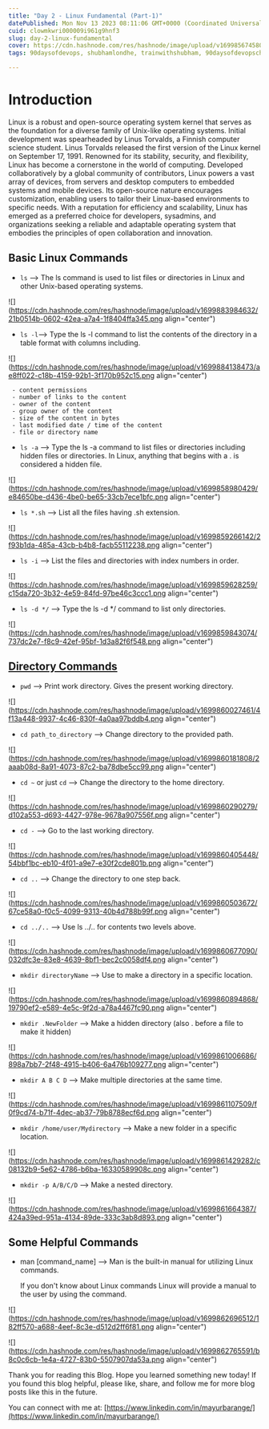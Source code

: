 ```yaml
---
title: "Day 2 - Linux Fundamental (Part-1)"
datePublished: Mon Nov 13 2023 08:11:06 GMT+0000 (Coordinated Universal Time)
cuid: clowmkwri000009i961g9hnf3
slug: day-2-linux-fundamental
cover: https://cdn.hashnode.com/res/hashnode/image/upload/v1699856745807/d14494ee-013b-482f-9f56-608d127086aa.png
tags: 90daysofdevops, shubhamlondhe, trainwithshubham, 90daysofdevopschallenge, tws

---
```


# Introduction

Linux is a robust and open-source operating system kernel that serves as the foundation for a diverse family of Unix-like operating systems. Initial development was spearheaded by Linus Torvalds, a Finnish computer science student. Linus Torvalds released the first version of the Linux kernel on September 17, 1991. Renowned for its stability, security, and flexibility, Linux has become a cornerstone in the world of computing. Developed collaboratively by a global community of contributors, Linux powers a vast array of devices, from servers and desktop computers to embedded systems and mobile devices. Its open-source nature encourages customization, enabling users to tailor their Linux-based environments to specific needs. With a reputation for efficiency and scalability, Linux has emerged as a preferred choice for developers, sysadmins, and organizations seeking a reliable and adaptable operating system that embodies the principles of open collaboration and innovation.

## Basic Linux Commands

* `ls` --&gt; The ls command is used to list files or directories in Linux and other Unix-based operating systems.
    

![](https://cdn.hashnode.com/res/hashnode/image/upload/v1699883984632/21b0514b-0602-42ea-a7a4-1f8404ffa345.png align="center")

* `ls -l`\--&gt; Type the ls -l command to list the contents of the directory in a table format with columns including.
    

![](https://cdn.hashnode.com/res/hashnode/image/upload/v1699884138473/ae8ff022-c18b-4159-92b1-3f170b952c15.png align="center")

```plaintext
 - content permissions
 - number of links to the content
 - owner of the content
 - group owner of the content
 - size of the content in bytes
 - last modified date / time of the content
 - file or directory name
```

* `ls -a` --&gt; Type the ls -a command to list files or directories including hidden files or directories. In Linux, anything that begins with a . is considered a hidden file.
    

![](https://cdn.hashnode.com/res/hashnode/image/upload/v1699858980429/e84650be-d436-4be0-be65-33cb7ece1bfc.png align="center")

* `ls *.sh` --&gt; List all the files having .sh extension.
    

![](https://cdn.hashnode.com/res/hashnode/image/upload/v1699859266142/2f93b1da-485a-43cb-b4b8-facb55112238.png align="center")

* `ls -i` --&gt; List the files and directories with index numbers in order.
    

![](https://cdn.hashnode.com/res/hashnode/image/upload/v1699859628259/c15da720-3b32-4e59-84fd-97be46c3ccc1.png align="center")

* `ls -d */` --&gt; Type the ls -d \*/ command to list only directories.
    

![](https://cdn.hashnode.com/res/hashnode/image/upload/v1699859843074/737dc2e7-f8c9-42ef-95bf-1d3a82f6f548.png align="center")

## [**Directory Commands**](https://github.com/LondheShubham153/90DaysOfDevOps/blob/master/2023/day02/solution.md#directoy-commands)

* `pwd` --&gt; Print work directory. Gives the present working directory.
    

![](https://cdn.hashnode.com/res/hashnode/image/upload/v1699860027461/4f13a448-9937-4c46-830f-4a0aa97bddb4.png align="center")

* `cd path_to_directory` --&gt; Change directory to the provided path.
    

![](https://cdn.hashnode.com/res/hashnode/image/upload/v1699860181808/2aaab08d-8a91-4073-87c2-ba78dbe5cc99.png align="center")

* `cd ~` or just `cd` --&gt; Change the directory to the home directory.
    

![](https://cdn.hashnode.com/res/hashnode/image/upload/v1699860290279/d102a553-d693-4427-978e-9678a907556f.png align="center")

* `cd -` --&gt; Go to the last working directory.
    

![](https://cdn.hashnode.com/res/hashnode/image/upload/v1699860405448/54bbf1bc-eb10-4f01-a9e7-e30f2cde801b.png align="center")

* `cd ..` --&gt; Change the directory to one step back.
    

![](https://cdn.hashnode.com/res/hashnode/image/upload/v1699860503672/67ce58a0-f0c5-4099-9313-40b4d788b99f.png align="center")

* `cd ../..` --&gt; Use ls ../.. for contents two levels above.
    

![](https://cdn.hashnode.com/res/hashnode/image/upload/v1699860677090/032dfc3e-83e8-4639-8bf1-bec2c0058df4.png align="center")

* `mkdir directoryName` --&gt; Use to make a directory in a specific location.
    

![](https://cdn.hashnode.com/res/hashnode/image/upload/v1699860894868/19790ef2-e589-4e5c-9f2d-a78a4467fc90.png align="center")

* `mkdir .NewFolder` --&gt; Make a hidden directory (also . before a file to make it hidden)
    

![](https://cdn.hashnode.com/res/hashnode/image/upload/v1699861006686/898a7bb7-2f48-4915-b406-6a476b109277.png align="center")

* `mkdir A B C D` --&gt; Make multiple directories at the same time.
    

![](https://cdn.hashnode.com/res/hashnode/image/upload/v1699861107509/f0f9cd74-b71f-4dec-ab37-79b8788ecf6d.png align="center")

* `mkdir /home/user/Mydirectory` --&gt; Make a new folder in a specific location.
    

![](https://cdn.hashnode.com/res/hashnode/image/upload/v1699861429282/c08132b9-5e62-4786-b6ba-16330589908c.png align="center")

* `mkdir -p A/B/C/D` --&gt; Make a nested directory.
    

![](https://cdn.hashnode.com/res/hashnode/image/upload/v1699861664387/424a39ed-951a-4134-89de-333c3ab8d893.png align="center")

## Some Helpful Commands

* man \[command\_name\] --&gt; Man is the built-in manual for utilizing Linux commands.
    
    If you don't know about Linux commands Linux will provide a manual to the user by using the command.
    

![](https://cdn.hashnode.com/res/hashnode/image/upload/v1699862696512/182ff570-a688-4eef-8c3e-d512d2ff6f81.png align="center")

![](https://cdn.hashnode.com/res/hashnode/image/upload/v1699862765591/b8c0c6cb-1e4a-4727-83b0-5507907da53a.png align="center")

Thank you for reading this Blog. Hope you learned something new today! If you found this blog helpful, please like, share, and follow me for more blog posts like this in the future.

You can connect with me at: [https://www.linkedin.com/in/mayurbarange/](https://www.linkedin.com/in/mayurbarange/)